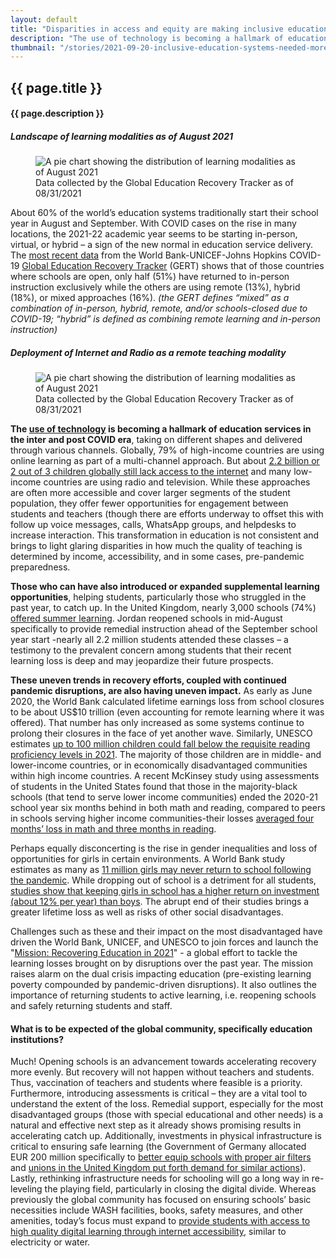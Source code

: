 ```yaml
---
layout: default
title: "Disparities in access and equity are making inclusive education systems very challenging, making them necessary now more than ever"
description: "The use of technology is becoming a hallmark of education services in the inter and post COVID era, though they offer they offer fewer opportunities for engagement between students and teachers. Those who can have also introduced or expanded supplemental learning opportunities, but  uneven trends in recovery efforts, coupled with continued pandemic disruptions, are having uneven impact."
thumbnail: "/stories/2021-09-20-inclusive-education-systems-needed-more-than-ever/img/amol-sonar-FOLReFbwgLI-unsplash.jpg"
---
```


<div class="spacer-5"></div>
<article class="container">

  <div class="row">
    <h2>{{ page.title }}</h2>
    <h4 class="text-muted">{{ page.description }}</h4>
  </div>

  <div class="row my-3">
    <div>
      <div class="float-md-end col-sm-12 col-lg-6 ps-lg-5">
        <div class="card bg-light text-center">
          <h5 class="card-header">
            Landscape of learning modalities as of August 2021
          </h5>
          <div class="card-body">
            <figure class="figure">
              <img src="img/figure-1.png" class="figure-image" alt="A pie chart showing the distribution of learning modalities  as of August 2021">
              <figcaption class="figure-caption mt-4">
                Data collected by the Global Education Recovery Tracker as of 08/31/2021
              </figcaption>
            </figure>
          </div>
        </div>    
      </div>
      About 60% of the world’s education systems traditionally start their school year in August and September. With COVID cases on the rise in many locations, the 2021-22 academic year seems to be starting in-person, virtual, or hybrid – a sign of the new normal in education service delivery.  The <a href="/stories/2021-07-28-gert-data-points/">most recent data</a> from the World Bank-UNICEF-Johns Hopkins COVID-19 <a href="https://www.covideducationrecovery.global/">Global Education Recovery Tracker</a> (GERT) shows that of those countries where schools are open, only half (51%) have returned to in-person instruction exclusively while the others are using remote (13%), hybrid (18%), or mixed approaches (16%). <em>(the GERT defines “mixed” as a combination of in-person, hybrid, remote, and/or schools-closed due to COVID-19; “hybrid” is defined as combining remote learning and in-person instruction)</em>
    </div>
    <div class="my-3">
      <div class="float-start col-sm-12 col-lg-6 pe-lg-5">
        <div class="card bg-light text-center">
          <h5 class="card-header">
            Deployment of Internet and Radio as a remote teaching modality
          </h5>
          <div class="card-body">
            <figure class="figure">
              <img src="img/figure-2.png" class="figure-image" alt="A pie chart showing the distribution of learning modalities  as of August 2021">
              <figcaption class="figure-caption mt-4">
                Data collected by the Global Education Recovery Tracker as of 08/31/2021
              </figcaption>
            </figure>
          </div>
        </div>  
      </div>
      <strong>The <a href="https://blogs.worldbank.org/education/remote-learning-during-covid-19-pandemic-how-countries-have-faced-challenge-implementing">use of technology</a> is becoming a hallmark of education services in the inter and post COVID era</strong>, taking on different shapes and delivered through various channels. Globally, 79% of high-income countries are using online learning as part of a multi-channel approach. But about <a href="https://data.unicef.org/resources/children-and-young-people-internet-access-at-home-during-covid19/">2.2 billion or 2 out of 3 children globally still lack access to the internet</a> and many low-income countries are using radio and television. While these approaches are often more accessible and cover larger segments of the student population, they offer fewer opportunities for engagement between students and teachers (though there are efforts underway to offset this with follow up voice messages, calls, WhatsApp groups, and helpdesks to increase interaction. This transformation in education is not consistent and brings to light glaring disparities in how much the quality of teaching is determined by income, accessibility, and in some cases, pre-pandemic preparedness.
    </div>
    <div>
      <p>
        <strong>Those who can have also introduced or expanded supplemental learning opportunities</strong>, helping students, particularly those who struggled in the past year, to catch up. In the United Kingdom, nearly 3,000 schools (74%) <a href="https://www.richmondandtwickenhamtimes.co.uk/news/national/19475878.three-four-eligible-secondary-schools-england-sign-summer-provision/">offered summer learning</a>. Jordan reopened schools in mid-August specifically to provide remedial instruction ahead of the September school year start -nearly all 2.2 million students attended these classes – a testimony to the prevalent concern among students that their recent learning loss is deep and may jeopardize their future prospects.
      </p>
      <p>
        <strong>These uneven trends in recovery efforts, coupled with continued pandemic disruptions, are also having uneven impact.</strong> As early as June 2020, the World Bank calculated lifetime earnings loss from school closures to be about US$10 trillion (even accounting for remote learning where it was offered).  That number has only increased as some systems continue to prolong their closures in the face of yet another wave.  Similarly, UNESCO estimates <a href="http://covid19.uis.unesco.org/learning-loss/">up to 100 million children could fall below the requisite reading proficiency levels in 2021</a>.  The majority of those children are in middle- and lower-income countries, or in economically disadvantaged communities within high income countries. A recent McKinsey study using assessments of students in the United States found that those in the majority-black schools (that tend to serve lower income communities) ended the 2020-21 school year six months behind in both math and reading, compared to peers in schools serving higher income communities-their losses <a href="https://www.mckinsey.com/industries/public-and-social-sector/our-insights/covid-19-and-education-the-lingering-effects-of-unfinished-learning">averaged four months’ loss in math and three months in reading</a>.
      </p>
      <p>
        Perhaps equally disconcerting is the rise in gender inequalities and loss of opportunities for girls in certain environments. A World Bank study estimates as many as <a href="https://blogs.worldbank.org/education/realizing-returns-schooling-how-covid-19-and-school-closures-are-threatening-womens">11 million girls may never return to school following the pandemic</a>.  While dropping out of school is a detriment for all students, <a href="https://documents1.worldbank.org/curated/en/830831468147839247/pdf/WPS7020.pdf">studies show that keeping girls in school has a higher return on investment (about 12% per year) than boys</a>.  The abrupt end of their studies brings a greater lifetime loss as well as risks of other social disadvantages.  
      </p>
      <p>
        Challenges such as these and their impact on the most disadvantaged have driven the World Bank, UNICEF, and UNESCO to join forces and launch the &quot;<a href="https://www.unicef.org/reports/mission-recovering-education-2021">Mission: Recovering Education in 2021</a>&quot; - a global effort to tackle the learning losses brought on by disruptions over the past year. The mission raises alarm on the dual crisis impacting education (pre-existing learning poverty compounded by pandemic-driven disruptions). It also outlines the importance of returning students to active learning, i.e. reopening schools and safely returning students and staff.
      </p>
    </div>
  </div>

  <div class="row">
    <h4>What is to be expected of the global community, specifically education institutions?</h4>
    <p>
      Much! Opening schools is an advancement towards accelerating recovery more evenly.  But recovery will not happen without teachers and students.  Thus, vaccination of teachers and students where feasible is a priority.  Furthermore, introducing assessments is critical – they are a vital tool to understand the extent of the loss.  Remedial support, especially for the most disadvantaged groups (those with special educational and other needs) is a natural and effective next step as it already shows promising results in accelerating catch up. Additionally, investments in physical infrastructure is critical to ensuring safe learning (the Government of Germany allocated EUR 200 million specifically to <a href="https://twitter.com/BMFSFJ/status/1415243688775720961/photo/1">better equip schools with proper air filters</a> and <a href="https://www.theguardian.com/education/2021/aug/17/classrooms-in-england-urgently-need-air-filters-school-unions-warn">unions in the United Kingdom put forth demand for similar actions</a>). Lastly, rethinking infrastructure needs for schooling will go a long way in re-leveling the playing field, particularly in closing the digital divide. Whereas previously the global community has focused on ensuring schools’ basic necessities include WASH facilities, books, safety measures, and other amenities, today’s focus must expand to <a href="https://edtechhub.org/about-edtech-hub/events/reimagine-education-technologys-role-in-addressing-education-challenges/">provide students with access to high quality digital learning through internet accessibility</a>, similar to electricity or water.
    </p>
  </div>

</article>
<div class="spacer-5"></div>